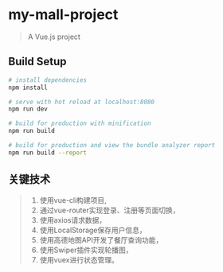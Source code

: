 # my-mall-project

> A Vue.js project

## Build Setup

``` bash
# install dependencies
npm install

# serve with hot reload at localhost:8080
npm run dev

# build for production with minification
npm run build

# build for production and view the bundle analyzer report
npm run build --report
```
## 关键技术
> 1. 使用vue-cli构建项目,
> 2. 通过vue-router实现登录、注册等页面切换，
> 3. 使用axios请求数据，
> 4. 使用LocalStorage保存用户信息，
> 5. 使用高德地图API开发了餐厅查询功能，
> 6. 使用Swiper插件实现轮播图，
> 7. 使用vuex进行状态管理。

